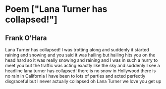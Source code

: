 # Poem ["Lana Turner has collapsed!"]
## Frank O'Hara
Lana Turner has collapsed!
I was trotting along and suddenly
it started raining and snowing
and you said it was hailing
but hailing hits you on the head
hard so it was really snowing and
raining and I was in such a hurry
to meet you but the traffic
was acting exactly like the sky
and suddenly I see a headline
lana turner has collapsed!
there is no snow in Hollywood
there is no rain in California
I have been to lots of parties
and acted perfectly disgraceful
but I never actually collapsed
oh Lana Turner we love you get up